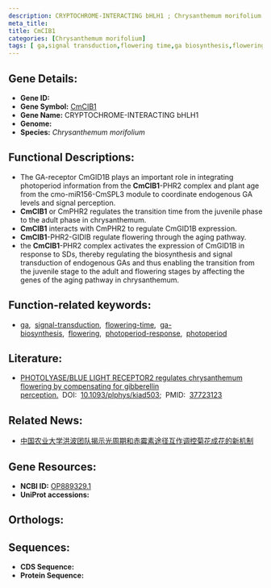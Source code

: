 ```yaml
---
description: CRYPTOCHROME-INTERACTING bHLH1 ; Chrysanthemum morifolium
meta_title:
title: CmCIB1
categories: [Chrysanthemum morifolium]
tags: [ ga,signal transduction,flowering time,ga biosynthesis,flowering,photoperiod response,photoperiod ]
---
```


## Gene Details:
- **Gene ID:** []()
- **Gene Symbol:** <u>CmCIB1</u>
- **Gene Name:** CRYPTOCHROME-INTERACTING bHLH1
- **Genome:** 
- **Species:** *Chrysanthemum morifolium*

## Functional Descriptions:
   - The GA-receptor CmGID1B plays an important role in integrating photoperiod information from the **CmCIB1**-PHR2 complex and plant age from the cmo-miR156-CmSPL3 module to coordinate endogenous GA levels and signal perception.
   - **CmCIB1** or CmPHR2 regulates the transition time from the juvenile phase to the adult phase in chrysanthemum.
   - **CmCIB1** interacts with CmPHR2 to regulate CmGID1B expression.
   - **CmCIB1**-PHR2-GIDIB regulate flowering through the aging pathway.
   - the **CmCIB1**-PHR2 complex activates the expression of CmGID1B in response to SDs, thereby regulating the biosynthesis and signal transduction of endogenous GAs and thus enabling the transition from the juvenile stage to the adult and flowering stages by affecting the genes of the aging pathway in chrysanthemum.

## Function-related keywords:
   - [ga](/tags/ga/),&nbsp;&nbsp;[signal-transduction](/tags/signal-transduction/),&nbsp;&nbsp;[flowering-time](/tags/flowering-time/),&nbsp;&nbsp;[ga-biosynthesis](/tags/ga-biosynthesis/),&nbsp;&nbsp;[flowering](/tags/flowering/),&nbsp;&nbsp;[photoperiod-response](/tags/photoperiod-response/),&nbsp;&nbsp;[photoperiod](/tags/photoperiod/)

## Literature:
   - [PHOTOLYASE/BLUE LIGHT RECEPTOR2 regulates chrysanthemum flowering by compensating for gibberellin perception.](https://www.doi.org/10.1093/plphys/kiad503)&nbsp;&nbsp;DOI:&nbsp;&nbsp;[10.1093/plphys/kiad503](https://www.doi.org/10.1093/plphys/kiad503);&nbsp;&nbsp;PMID:&nbsp;&nbsp;[37723123](https://pubmed.ncbi.nlm.nih.gov/37723123/)

## Related News:
   - [中国农业大学洪波团队揭示光周期和赤霉素途径互作调控菊花成花的新机制](https://mp.weixin.qq.com/s?__biz=MzU3ODY3MDM0NA==&mid=2247530779&idx=2&sn=6f94276147f71a69bf846f3907064125&chksm=53bab46f3f0fa78ce5fcb63e96fbf1a4f0b30ce2b7e90da789fd3208a130badd3285271305b1&scene=27#wechat_redirect)

## Gene Resources:
- **NCBI ID:**  [OP889329.1](https://www.ncbi.nlm.nih.gov/search/all/?term=OP889329.1)
- **UniProt accessions:**  [](https://www.uniprot.org/uniprotkb//entry)

## Orthologs:

## Sequences:
- **CDS Sequence:**
- **Protein Sequence:**
